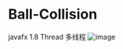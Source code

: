 # Ball-Collision
javafx 1.8 Thread 多线程
![image](https://user-images.githubusercontent.com/78586025/120503336-cc7bc780-c3f5-11eb-9cbe-d041ff549d37.png)
